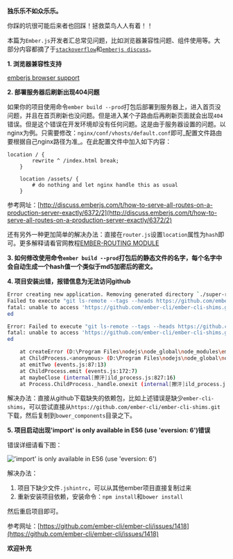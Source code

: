 
**独乐乐不如众乐乐。**

你踩的坑很可能后来者也回踩！拯救菜鸟人人有着！！


本篇为`Ember.js`开发者汇总常见问题，比如浏览器兼容性问题、组件使用等。大部分内容都摘了于[`stackoverflow`](http://stackoverflow.com/search?q=ember.js)和[`emberjs discuss`](http://discuss.emberjs.com/)。

**1. 浏览器兼容性支持**

[emberjs browser support](http://stackoverflow.com/questions/9873744/ember-js-browser-support)

**2. 部署服务器后刷新出现404问题**

如果你的项目使用命令`ember build --prod`打包后部署到服务器上，进入首页没问题，并且在首页刷新也没问题。但是进入某个子路由后再刷新页面就会出现`404`错误。但是这个错误在开发环境却没有任何问题。这是由于服务器设置的问题。以nginx为例。只需要修改：`nginx/conf/vhosts/default.conf`即可_配置文件路由要根据自己nginx路径为准_。在此配置文件中加入如下内容：

```
location / {
        rewrite ^ /index.html break;
    }
    
    location /assets/ {
        # do nothing and let nginx handle this as usual
    }
```

参考网址：[http://discuss.emberjs.com/t/how-to-serve-all-routes-on-a-production-server-exactly/6372/2](http://discuss.emberjs.com/t/how-to-serve-all-routes-on-a-production-server-exactly/6372/2)

还有另外一种更加简单的解决办法：直接在`router.js`设置`location`属性为`hash`即可。更多解释请看官网教程[EMBER-ROUTING MODULE](http://emberjs.com/api/modules/ember-routing.html)

**3. 如何修改使用命令`ember build --prod`打包后的静态文件的名字，每个名字中会自动生成一个hash值一个类似于md5加密后的密文。**

**4. 项目安装出错，报错信息为无法访问github**

```bash
Error creating new application. Removing generated directory `./super-rentals`
Failed to execute "git ls-remote --tags --heads https://github.com/ember-cli/ember-cli-shims.git", exit code of #128
fatal: unable to access 'https://github.com/ember-cli/ember-cli-shims.git/': Failed to connect to github.com port 443: Connection refus
ed

Error: Failed to execute "git ls-remote --tags --heads https://github.com/ember-cli/ember-cli-shims.git", exit code of #128
fatal: unable to access 'https://github.com/ember-cli/ember-cli-shims.git/': Failed to connect to github.com port 443: Connection refus
ed

    at createError (D:\Program Files\nodejs\node_global\node_modules\ember-cli\node_modules\bower\lib\util\createError.js:4:15)
    at ChildProcess.<anonymous> (D:\Program Files\nodejs\node_global\node_modules\ember-cli\node_modules\bower\lib\util\cmd.js:102:21)
    at emitTwo (events.js:87:13)
    at ChildProcess.emit (events.js:172:7)
    at maybeClose (internal[擦汗]ild_process.js:827:16)
    at Process.ChildProcess._handle.onexit (internal[擦汗]ild_process.js:211:5)
```
解决办法：直接从github下载缺失的依赖包，比如上述错误是缺少`ember-cli-shims`，可以尝试直接从`https://github.com/ember-cli/ember-cli-shims.git`下载，然后复制到`bower_components`目录之下。

**5. 项目启动出现'import' is only available in ES6 (use 'eversion: 6')错误**

错误详细请看下图：

!['import' is only available in ES6 (use 'eversion: 6')](http://blog.ddlisting.com/content/images/2016/08/1.png)

解决办法：

1. 项目下缺少文件`.jshintrc`，可以从其他ember项目直接复制过来
2. 重新安装项目依赖，安装命令：`npm install`和`bower install`

然后重启项目即可。

参考网址：[https://github.com/ember-cli/ember-cli/issues/1418](https://github.com/ember-cli/ember-cli/issues/1418)


**欢迎补充**
